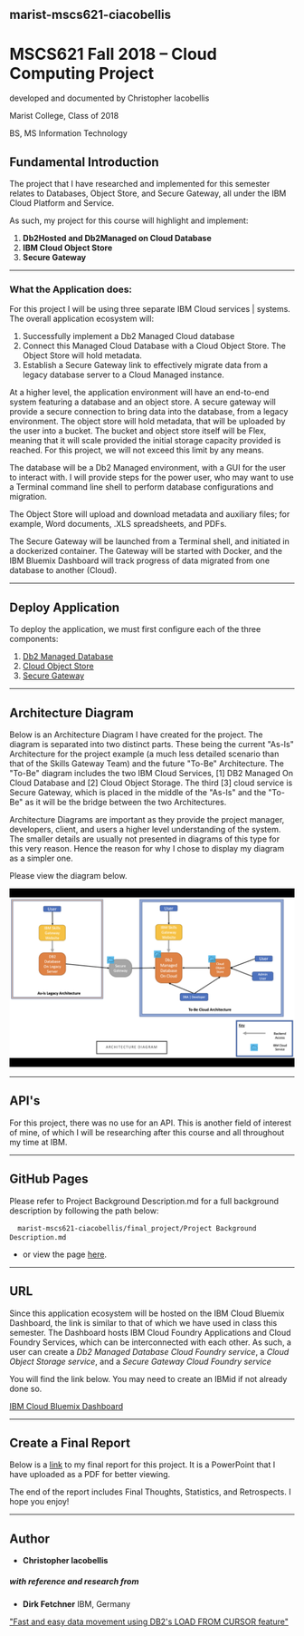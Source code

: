 ## marist-mscs621-ciacobellis
# MSCS621 Fall 2018 – Cloud Computing Project

developed and documented by Christopher Iacobellis

Marist College, Class of 2018

BS, MS Information Technology

## Fundamental Introduction

The project that I have researched and implemented for this semester relates to Databases, Object Store, and Secure Gateway, all under the IBM Cloud Platform and Service. 

As such, my project for this course will highlight and implement:

1. **Db2Hosted and Db2Managed on Cloud Database**
2. **IBM Cloud Object Store**
3. **Secure Gateway**

__________________________________________________________________________________________________________________________

### What the Application does:

For this project I will be using three separate IBM Cloud services | systems. The overall application ecosystem will:

1. Successfully implement a Db2 Managed Cloud database 
2. Connect this Managed Cloud Database with a Cloud Object Store. The Object Store will hold metadata.
3. Establish a Secure Gateway link to effectively migrate data from a legacy database server to a Cloud Managed instance.

At a higher level, the application environment will have an end-to-end system featuring a database and an object store. A secure gateway will provide a secure connection to bring data into the database, from a legacy environment. The object store will hold metadata, that will be uploaded by the user into a bucket. The bucket and object store itself will be Flex, meaning that it will scale provided the initial storage capacity provided is reached. For this project, we will not exceed this limit by any means.

The database will be a Db2 Managed environment, with a GUI for the user to interact with. I will provide steps for the power user, who may want to use a Terminal command line shell to perform database configurations and migration.

The Object Store will upload and download metadata and auxiliary files; for example, Word documents, .XLS spreadsheets, and PDFs.

The Secure Gateway will be launched from a Terminal shell, and initiated in a dockerized container. The Gateway will be started with Docker, and the IBM Bluemix Dashboard will track progress of data migrated from one database to another (Cloud).
__________________________________________________________________________________________________________________________

## Deploy Application

To deploy the application, we must first configure each of the three components:

1. [Db2 Managed Database](https://github.com/incredablechris/marist-mscs621-ciacobellis/blob/master/final_project/db2_managed.md)
2. [Cloud Object Store](https://github.com/incredablechris/marist-mscs621-ciacobellis/blob/master/final_project/cloud_object_store.md)
3. [Secure Gateway](https://github.com/incredablechris/marist-mscs621-ciacobellis/blob/master/final_project/secure_gateway.md)

__________________________________________________________________________________________________________________________

## Architecture Diagram

Below is an Architecture Diagram I have created for the project. The diagram is separated into two distinct parts. These being the current "As-Is" Architecture for the project example (a much less detailed scenario than that of the Skills Gateway Team) and the future "To-Be" Architecture. The "To-Be" diagram includes the two IBM Cloud Services, [1] DB2 Managed On Cloud Database and [2] Cloud Object Storage. The third [3] cloud service is Secure Gateway, which is placed in the middle of the "As-Is" and the "To-Be" as it will be the bridge between the two Architectures.

Architecture Diagrams are important as they provide the project manager, developers, client, and users a higher level understanding of the system. The smaller details are usually not presented in diagrams of this type for this very reason. Hence the reason for why I chose to display my diagram as a simpler one.

Please view the diagram below.

![Final Project Architecture Diagram](https://github.com/incredablechris/marist-mscs621-ciacobellis/blob/master/final_project/Final_Project_Arch.png)

__________________________________________________________________________________________________________________________

## API's
 
For this project, there was no use for an API. This is another field of interest of mine, of which I will be researching after this course and all throughout my time at IBM.
 
__________________________________________________________________________________________________________________________

## GitHub Pages

Please refer to Project Background Description.md for a full background description by following the path below:
      
      marist-mscs621-ciacobellis/final_project/Project Background Description.md
      
- or view the page [here](https://github.com/incredablechris/marist-mscs621-ciacobellis/blob/master/final_project/Project%20Background%20Description.md).

__________________________________________________________________________________________________________________________

## URL

Since this application ecosystem will be hosted on the IBM Cloud Bluemix Dashboard, the link is similar to that of which we have used in class this semester. The Dashboard hosts IBM Cloud Foundry Applications and Cloud Foundry Services, which can be interconnected with each other. As such, a user can create a *Db2 Managed Database Cloud Foundry service*, a *Cloud Object Storage service*, and a *Secure Gateway Cloud Foundry service* 

You will find the link below. You may need to create an IBMid if not already done so.

[IBM Cloud Bluemix Dashboard](https://console.bluemix.net/dashboard/apps)

__________________________________________________________________________________________________________________________

## Create a Final Report

Below is a [link](https://github.com/incredablechris/marist-mscs621-ciacobellis/blob/master/final_project/Iacobellis_Final_PPT.pdf) to my final report for this project. It is a PowerPoint that I have uploaded as a PDF for better viewing. 

The end of the report includes Final Thoughts, Statistics, and Retrospects. I hope you enjoy!

__________________________________________________________________________________________________________________________

## Author

* **Christopher Iacobellis**

##### with reference and research from

* **Dirk Fetchner** IBM, Germany

["Fast and easy data movement using DB2's LOAD FROM CURSOR feature"](https://www.ibm.com/developerworks/data/library/techarticle/dm-0901fechner/index.html) 
